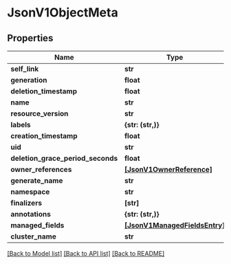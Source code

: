 # JsonV1ObjectMeta


## Properties
Name | Type | Description | Notes
------------ | ------------- | ------------- | -------------
**self_link** | **str** |  | [optional] 
**generation** | **float** |  | [optional] 
**deletion_timestamp** | **float** |  | [optional] 
**name** | **str** |  | [optional] 
**resource_version** | **str** |  | [optional] 
**labels** | **{str: (str,)}** |  | [optional] 
**creation_timestamp** | **float** |  | [optional] 
**uid** | **str** |  | [optional] 
**deletion_grace_period_seconds** | **float** |  | [optional] 
**owner_references** | [**[JsonV1OwnerReference]**](JsonV1OwnerReference.md) |  | [optional] 
**generate_name** | **str** |  | [optional] 
**namespace** | **str** |  | [optional] 
**finalizers** | **[str]** |  | [optional] 
**annotations** | **{str: (str,)}** |  | [optional] 
**managed_fields** | [**[JsonV1ManagedFieldsEntry]**](JsonV1ManagedFieldsEntry.md) |  | [optional] 
**cluster_name** | **str** |  | [optional] 

[[Back to Model list]](../README.md#documentation-for-models) [[Back to API list]](../README.md#documentation-for-api-endpoints) [[Back to README]](../README.md)



